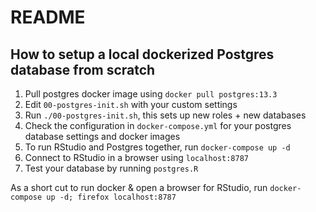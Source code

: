 # README

## How to setup a local dockerized Postgres database from scratch

1. Pull postgres docker image using `docker pull postgres:13.3`
1. Edit `00-postgres-init.sh` with your custom settings
1. Run `./00-postgres-init.sh`, this sets up new roles + new databases
1. Check the configuration in `docker-compose.yml` for your postgres database settings and docker images
1. To run RStudio and Postgres together, run `docker-compose up -d`
1. Connect to RStudio in a browser using `localhost:8787`
1. Test your database by running `postgres.R`

As a short cut to run docker & open a browser for RStudio, run `docker-compose up -d; firefox localhost:8787`
